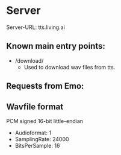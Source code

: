 # Server

Server-URL: tts.living.ai

## Known main entry points:
- /download/
    - Used to download wav files from tts.

## Requests from Emo:

## Wavfile format
PCM signed 16-bit little-endian
- Audioformat: 1
- SamplingRate: 24000
- BitsPerSample: 16
